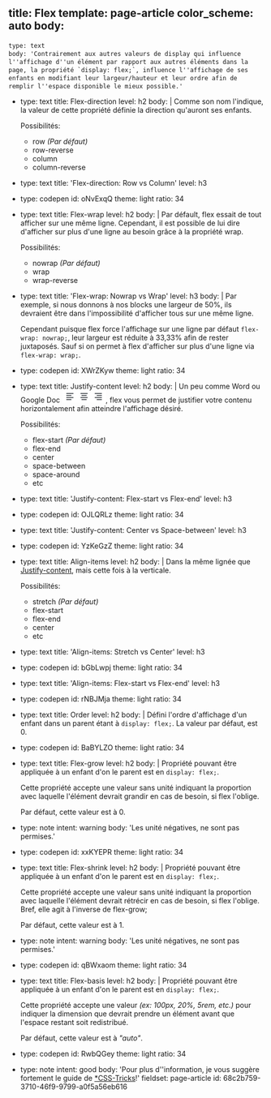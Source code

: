 title: Flex
template: page-article
color_scheme: auto
body:
  -
    type: text
    body: 'Contrairement aux autres valeurs de display qui influence l''affichage d''un élément par rapport aux autres éléments dans la page, la propriété `display: flex;`, influence l''affichage de ses enfants en modifiant leur largeur/hauteur et leur ordre afin de remplir l''espace disponible le mieux possible.'
  -
    type: text
    title: Flex-direction
    level: h2
    body: |
      Comme son nom l'indique, la valeur de cette propriété définie la direction qu'auront ses enfants. 
      
      Possibilités:
      
      - row _(Par défaut)_
      - row-reverse
      - column
      - column-reverse
  -
    type: text
    title: 'Flex-direction: Row vs Column'
    level: h3
  -
    type: codepen
    id: oNvExqQ
    theme: light
    ratio: 34
  -
    type: text
    title: Flex-wrap
    level: h2
    body: |
      Par défault, flex essait de tout afficher sur une même ligne. Cependant, il est possible de lui dire d'afficher sur plus d'une ligne au besoin grâce à la propriété wrap.
      
      Possibilités:
      
      - nowrap _(Par défaut)_
      - wrap
      - wrap-reverse
  -
    type: text
    title: 'Flex-wrap: Nowrap vs Wrap'
    level: h3
    body: |
      Par exemple, si nous donnons à nos blocks une largeur de 50%, ils devraient être dans l'impossibilité d'afficher tous sur une même ligne. 
      
      Cependant puisque flex force l'affichage sur une ligne par défaut `flex-wrap: nowrap;`, leur largeur est réduite à 33,33% afin de rester juxtaposés. Sauf si on permet à flex d'afficher sur plus d'une ligne via `flex-wrap: wrap;`.
  -
    type: codepen
    id: XWrZKyw
    theme: light
    ratio: 34
  -
    type: text
    title: Justify-content
    level: h2
    body: |
      Un peu comme Word ou Google Doc ![justify-content](/assets/articles/justify-content.png), flex vous permet de justifier votre contenu horizontalement afin atteindre l'affichage désiré.
      
      Possibilités:
      
      - flex-start _(Par défaut)_
      - flex-end
      - center
      - space-between
      - space-around
      - etc
  -
    type: text
    title: 'Justify-content: Flex-start vs Flex-end'
    level: h3
  -
    type: codepen
    id: OJLQRLz
    theme: light
    ratio: 34
  -
    type: text
    title: 'Justify-content: Center vs Space-between'
    level: h3
  -
    type: codepen
    id: YzKeGzZ
    theme: light
    ratio: 34
  -
    type: text
    title: Align-items
    level: h2
    body: |
      Dans la même lignée que [Justify-content](#justify-content), mais cette fois à la verticale.
      
      Possibilités:
      
      - stretch _(Par défaut)_
      - flex-start
      - flex-end
      - center
      - etc
  -
    type: text
    title: 'Align-items: Stretch vs Center'
    level: h3
  -
    type: codepen
    id: bGbLwpj
    theme: light
    ratio: 34
  -
    type: text
    title: 'Align-items: Flex-start vs Flex-end'
    level: h3
  -
    type: codepen
    id: rNBJMja
    theme: light
    ratio: 34
  -
    type: text
    title: Order
    level: h2
    body: |
      Défini l'ordre d'affichage d'un enfant dans un parent étant à `display: flex;`.
      La valeur par défaut, est 0.
  -
    type: codepen
    id: BaBYLZO
    theme: light
    ratio: 34
  -
    type: text
    title: Flex-grow
    level: h2
    body: |
      Propriété pouvant être appliquée à un enfant d'on le parent est en `display: flex;`. 
      
      Cette propriété accepte une valeur sans unité indiquant la proportion avec laquelle l'élément devrait grandir en cas de besoin, si flex l'oblige.
      
      Par défaut, cette valeur est à 0.
  -
    type: note
    intent: warning
    body: 'Les unité négatives, ne sont pas permises.'
  -
    type: codepen
    id: xxKYEPR
    theme: light
    ratio: 34
  -
    type: text
    title: Flex-shrink
    level: h2
    body: |
      Propriété pouvant être appliquée à un enfant d'on le parent est en `display: flex;`. 
      
      Cette propriété accepte une valeur sans unité indiquant la proportion avec laquelle l'élément devrait rétrécir en cas de besoin, si flex l'oblige. Bref, elle agit à l'inverse de flex-grow;
      
      Par défaut, cette valeur est à 1.
  -
    type: note
    intent: warning
    body: 'Les unité négatives, ne sont pas permises.'
  -
    type: codepen
    id: qBWxaom
    theme: light
    ratio: 34
  -
    type: text
    title: Flex-basis
    level: h2
    body: |
      Propriété pouvant être appliquée à un enfant d'on le parent est en `display: flex;`. 
      
      Cette propriété accepte une valeur _(ex: 100px, 20%, 5rem, etc.)_ pour indiquer la dimension que devrait prendre un élément avant que l'espace restant soit redistribué.
      
      Par défaut, cette valeur est à _"auto"_.
  -
    type: codepen
    id: RwbQGey
    theme: light
    ratio: 34
  -
    type: note
    intent: good
    body: 'Pour plus d''information, je vous suggère fortement le guide de [*️CSS-Tricks](https://css-tricks.com/snippets/css/a-guide-to-flexbox/)!'
fieldset: page-article
id: 68c2b759-3710-46f9-9799-a0f5a56eb616
